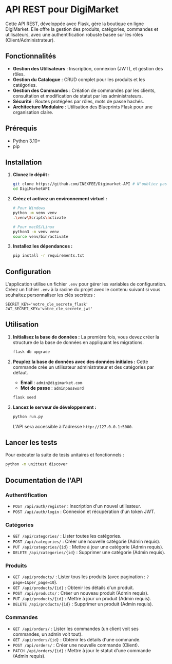 # API REST pour DigiMarket

Cette API REST, développée avec Flask, gère la boutique en ligne DigiMarket. Elle offre la gestion des produits, catégories, commandes et utilisateurs, avec une authentification robuste basée sur les rôles (Client/Administrateur).

## Fonctionnalités

- **Gestion des Utilisateurs** : Inscription, connexion (JWT), et gestion des rôles.
- **Gestion du Catalogue** : CRUD complet pour les produits et les catégories.
- **Gestion des Commandes** : Création de commandes par les clients, consultation et modification de statut par les administrateurs.
- **Sécurité** : Routes protégées par rôles, mots de passe hachés.
- **Architecture Modulaire** : Utilisation des Blueprints Flask pour une organisation claire.

## Prérequis

- Python 3.10+
- pip

## Installation

1.  **Clonez le dépôt :**
    ```bash
    git clone https://github.com/INEXFEE/Digimarket-API # N'oubliez pas de remplacer par l'URL réelle de votre dépôt
    cd DigiMarketAPI
    ```

2.  **Créez et activez un environnement virtuel :**
    ```bash
    # Pour Windows
    python -m venv venv
    .\venv\Scripts\activate

    # Pour macOS/Linux
    python3 -m venv venv
    source venv/bin/activate
    ```

3.  **Installez les dépendances :**
    ```bash
    pip install -r requirements.txt
    ```

## Configuration

L'application utilise un fichier `.env` pour gérer les variables de configuration. Créez un fichier `.env` à la racine du projet avec le contenu suivant si vous souhaitez personnaliser les clés secrètes :

```
SECRET_KEY='votre_cle_secrete_flask'
JWT_SECRET_KEY='votre_cle_secrete_jwt'
```

## Utilisation

1.  **Initialisez la base de données :**
    La première fois, vous devez créer la structure de la base de données en appliquant les migrations.
    ```bash
    flask db upgrade
    ```

2.  **Peuplez la base de données avec des données initiales :**
    Cette commande crée un utilisateur administrateur et des catégories par défaut.
    - **Email** : `admin@digimarket.com`
    - **Mot de passe** : `adminpassword`
    ```bash
    flask seed
    ```

3.  **Lancez le serveur de développement :**
    ```bash
    python run.py
    ```
    L'API sera accessible à l'adresse `http://127.0.0.1:5000`.

## Lancer les tests

Pour exécuter la suite de tests unitaires et fonctionnels :
```bash
python -m unittest discover
```

## Documentation de l'API

### Authentification

- `POST /api/auth/register` : Inscription d'un nouvel utilisateur.
- `POST /api/auth/login` : Connexion et récupération d'un token JWT.

### Catégories

- `GET /api/categories/` : Lister toutes les catégories.
- `POST /api/categories/` : Créer une nouvelle catégorie (Admin requis).
- `PUT /api/categories/{id}` : Mettre à jour une catégorie (Admin requis).
- `DELETE /api/categories/{id}` : Supprimer une catégorie (Admin requis).

### Produits

- `GET /api/products/` : Lister tous les produits (avec pagination : `?page=1&per_page=10`).
- `GET /api/products/{id}` : Obtenir les détails d'un produit.
- `POST /api/products/` : Créer un nouveau produit (Admin requis).
- `PUT /api/products/{id}` : Mettre à jour un produit (Admin requis).
- `DELETE /api/products/{id}` : Supprimer un produit (Admin requis).

### Commandes

- `GET /api/orders/` : Lister les commandes (un client voit ses commandes, un admin voit tout).
- `GET /api/orders/{id}` : Obtenir les détails d'une commande.
- `POST /api/orders/` : Créer une nouvelle commande (Client).
- `PATCH /api/orders/{id}` : Mettre à jour le statut d'une commande (Admin requis).
